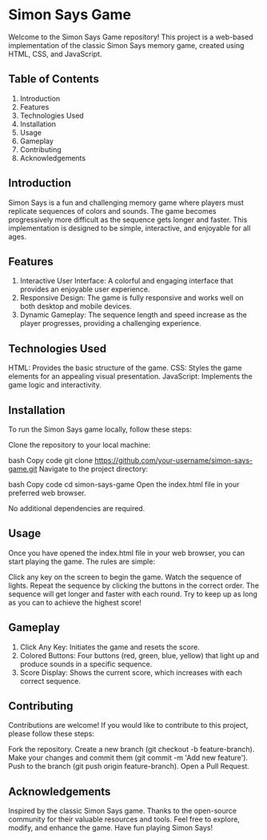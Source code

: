 # Simon Says Game
Welcome to the Simon Says Game repository! This project is a web-based implementation of the classic Simon Says memory game, created using HTML, CSS, and JavaScript.

## Table of Contents
1. Introduction
2. Features
3. Technologies Used
4. Installation
5. Usage
6. Gameplay
7. Contributing
8. Acknowledgements

## Introduction
Simon Says is a fun and challenging memory game where players must replicate sequences of colors and sounds. The game becomes progressively more difficult as the sequence gets longer and faster. This implementation is designed to be simple, interactive, and enjoyable for all ages.

## Features
1. Interactive User Interface: A colorful and engaging interface that provides an enjoyable user experience.
2. Responsive Design: The game is fully responsive and works well on both desktop and mobile devices.
3. Dynamic Gameplay: The sequence length and speed increase as the player progresses, providing a challenging experience.

## Technologies Used
HTML: Provides the basic structure of the game.
CSS: Styles the game elements for an appealing visual presentation.
JavaScript: Implements the game logic and interactivity.

## Installation
To run the Simon Says game locally, follow these steps:

Clone the repository to your local machine:

bash
Copy code
git clone https://github.com/your-username/simon-says-game.git
Navigate to the project directory:

bash
Copy code
cd simon-says-game
Open the index.html file in your preferred web browser.

No additional dependencies are required.

## Usage
Once you have opened the index.html file in your web browser, you can start playing the game. The rules are simple:

Click any key on the screen to begin the game.
Watch the sequence of lights.
Repeat the sequence by clicking the buttons in the correct order.
The sequence will get longer and faster with each round.
Try to keep up as long as you can to achieve the highest score!

## Gameplay
1. Click Any Key: Initiates the game and resets the score.
2. Colored Buttons: Four buttons (red, green, blue, yellow) that light up and produce sounds in a specific sequence.
3. Score Display: Shows the current score, which increases with each correct sequence.

## Contributing
Contributions are welcome! If you would like to contribute to this project, please follow these steps:

Fork the repository.
Create a new branch (git checkout -b feature-branch).
Make your changes and commit them (git commit -m 'Add new feature').
Push to the branch (git push origin feature-branch).
Open a Pull Request.

## Acknowledgements
Inspired by the classic Simon Says game.
Thanks to the open-source community for their valuable resources and tools.
Feel free to explore, modify, and enhance the game. Have fun playing Simon Says!
